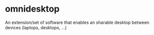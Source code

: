 omnidesktop
===========

An extension/set of software that enables an sharable desktop between devices (laptops, desktops, ...)
